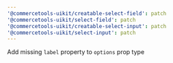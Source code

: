```yaml
---
'@commercetools-uikit/creatable-select-field': patch
'@commercetools-uikit/select-field': patch
'@commercetools-uikit/creatable-select-input': patch
'@commercetools-uikit/select-input': patch
---
```


Add missing `label` property to `options` prop type
